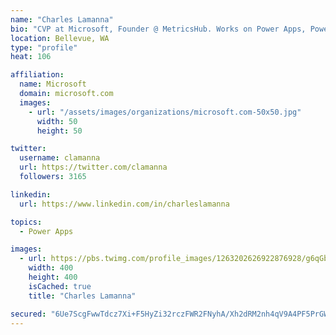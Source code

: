 ```yaml
---
name: "Charles Lamanna"
bio: "CVP at Microsoft, Founder @ MetricsHub. Works on Power Apps, Power Automate, Power Virtual Agent, Common Data Service and Dynamics 365."
location: Bellevue, WA
type: "profile"
heat: 106

affiliation:
  name: Microsoft
  domain: microsoft.com
  images:
    - url: "/assets/images/organizations/microsoft.com-50x50.jpg"
      width: 50
      height: 50

twitter:
  username: clamanna
  url: https://twitter.com/clamanna
  followers: 3165

linkedin:
  url: https://www.linkedin.com/in/charleslamanna

topics:
  - Power Apps

images:
  - url: https://pbs.twimg.com/profile_images/1263202626922876928/g6qGbHZ-_400x400.jpg
    width: 400
    height: 400
    isCached: true
    title: "Charles Lamanna"

secured: "6Ue7ScgFwwTdcz7Xi+F5HyZi32rczFWR2FNyhA/Xh2dRM2nh4qV9A4PF5PrGW2rMQShz6Gx07NzIbSW0fHA8qb9ujQ1JHr1Ea0Eu3YpeBgpnDx4ADre5Gzzlc6K+kVR3y5nGb+YClx1ULHQnO/7vXmtBVeM8S0Vcn6MmrgZEEqygL5NEhzlRdVtwbai36zH8L3Gc4qbV+ZY6QnFD4d9tWfT7jWaGPIpBi6xTMpJtXt+1UNAvqvk5zWj5hpU8Q+ktYsTfifgTww4bgL2O7NaJ52qniBQQjG6UusUuHm44g5mB38bAK3a/YwmekJLLJGWw5SPfR7v6LDqHAY75n2vLdtKQJSOmWsdsJTGv0/oHECqbpzQBcJvWXoyvQgnEJ6enpG08jlGcMR11AHX4HGs/oKb//wmCA6HIG5Q/C5K4+II=;GN5eIYEdFP5P89B9ZZsTGg=="
---
```


